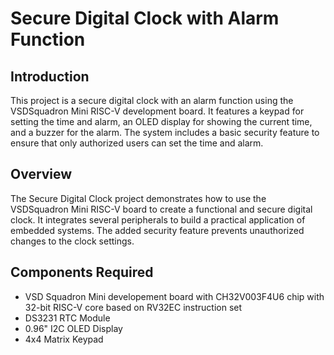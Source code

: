 # Secure Digital Clock with Alarm Function
## Introduction
This project is a secure digital clock with an alarm function using the VSDSquadron Mini RISC-V development board. It features a keypad for setting the time and alarm, an OLED display for showing the current time, and a buzzer for the alarm. The system includes a basic security feature to ensure that only authorized users can set the time and alarm.
## Overview
The Secure Digital Clock project demonstrates how to use the VSDSquadron Mini RISC-V board to create a functional and secure digital clock. It integrates several peripherals to build a practical application of embedded systems. The added security feature prevents unauthorized changes to the clock settings.
## Components Required
  - VSD Squadron Mini developement board with CH32V003F4U6 chip with 32-bit RISC-V core based on RV32EC instruction set
  - DS3231 RTC Module
  - 0.96" I2C OLED Display
  - 4x4 Matrix Keypad

